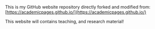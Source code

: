This is my GitHub website repository directly forked and modified from:  [https://academicpages.github.io/](https://academicpages.github.io/)

This website will contains teaching, and research material!
